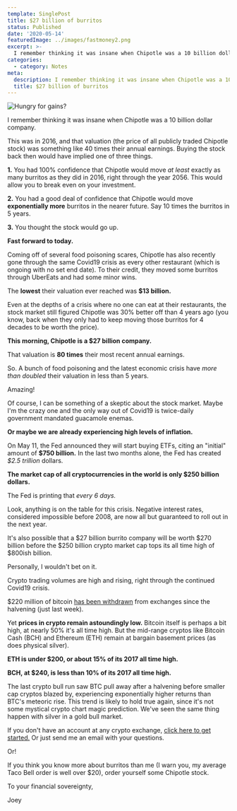 ```yaml
---
template: SinglePost
title: $27 billion of burritos
status: Published
date: '2020-05-14'
featuredImage: ../images/fastmoney2.png
excerpt: >-
  I remember thinking it was insane when Chipotle was a 10 billion dollar company.
categories:
  - category: Notes
meta:
  description: I remember thinking it was insane when Chipotle was a 10 billion dollar company.
  title: $27 billion of burritos
---
```


![Hungry for gains?](../images/fastmoney2.png)

I remember thinking it was insane when Chipotle was a 10 billion dollar company.

This was in 2016, and that valuation (the price of all publicly traded Chipotle stock) was something like 40 times their annual earnings. Buying the stock back then would have implied one of three things.

**1\.** You had 100% confidence that Chipotle would move _at least_ exactly as many burritos as they did in 2016, right through the year 2056. This would allow you to break even on your investment.

**2\.** You had a good deal of confidence that Chipotle would move **exponentially more** burritos in the nearer future. Say 10 times the burritos in 5 years.

**3\.** You thought the stock would go up.

**Fast forward to today.**

Coming off of several food poisoning scares, Chipotle has also recently gone through the same Covid19 crisis as every other restaurant (which is ongoing with no set end date). To their credit, they moved some burritos through UberEats and had some minor wins.

The **lowest** their valuation ever reached was **\$13 billion.**

Even at the depths of a crisis where no one can eat at their restaurants, the stock market still figured Chipotle was 30% better off than 4 years ago (you know, back when they only had to keep moving those burritos for 4 decades to be worth the price).

**This morning, Chipotle is a \$27 billion company.**

That valuation is **80 times** their most recent annual earnings.

So. A bunch of food poisoning and the latest economic crisis have _more than doubled_ their valuation in less than 5 years.

Amazing!

Of course, I can be something of a skeptic about the stock market. Maybe I'm the crazy one and the only way out of Covid19 is twice-daily government mandated guacamole enemas.

**Or maybe we are already experiencing high levels of inflation.**

On May 11, the Fed announced they will start buying ETFs, citing an "initial" amount of **\$750 billion.** In the last two months alone, the Fed has created _\$2.5 trillion_ dollars.

**The market cap of all cryptocurrencies in the world is only \$250 billion dollars.**

The Fed is printing that _every 6 days._

Look, anything is on the table for this crisis. Negative interest rates, considered impossible before 2008, are now all but guaranteed to roll out in the next year.

It's also possible that a $27 billion burrito company will be worth $270 billion before the $250 billion crypto market cap tops its all time high of $800ish billion.

Personally, I wouldn't bet on it.

Crypto trading volumes are high and rising, right through the continued Covid19 crisis.

\$220 million of bitcoin [has been withdrawn](https://news.bitcoin.com/more-than-220m-in-bitcoin-withdrawn-from-crypto-exchanges-since-the-halving/) from exchanges since the halvening (just last week).

Yet **prices in crypto remain astoundingly low.** Bitcoin itself is perhaps a bit high, at nearly 50% it's all time high. But the mid-range cryptos like Bitcoin Cash (BCH) and Ethereum (ETH) remain at bargain basement prices (as does physical silver).

**ETH is under \$200, or about 15% of its 2017 all time high.**

**BCH, at \$240, is less than 10% of its 2017 all time high.**

The last crypto bull run saw BTC pull away after a halvening before smaller cap cryptos blazed by, experiencing exponentially higher returns than BTC's meteoric rise. This trend is likely to hold true again, since it's not some mystical crypto chart magic prediction. We've seen the same thing happen with silver in a gold bull market.

If you don't have an account at any crypto exchange, [click here to get started.](https://www.coinbase.com/join/jking_iZ2ADA) Or just send me an email with your questions.

Or!

If you think you know more about burritos than me (I warn you, my average Taco Bell order is well over \$20), order yourself some Chipotle stock.

To your financial sovereignty,

Joey
